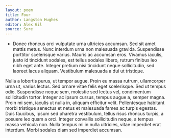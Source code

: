 ```yaml
---
layout: poem
title: Four
author: Langston Hughes
editor: Alex Gil
source: Sure
---
```


-  Donec rhoncus orci vulputate urna ultricies accumsan. Sed sit amet mattis metus. Nunc interdum urna non malesuada gravida. Suspendisse porttitor scelerisque varius. Mauris ac accumsan eros. Vivamus iaculis, justo id tincidunt sodales, est tellus sodales libero, rutrum finibus leo nibh eget ante. Integer pretium nisi tincidunt neque sollicitudin, sed laoreet lacus aliquam. Vestibulum malesuada a dui ut tristique.

Nulla a lobortis purus, ut tempor augue. Proin eu massa rutrum, ullamcorper urna ut, varius lectus. Sed ornare vitae felis eget scelerisque. Sed ut tempus odio. Suspendisse neque sem, molestie sed lectus vel, condimentum sollicitudin tortor. Integer ac ipsum cursus, tempus augue a, semper magna. Proin mi sem, iaculis ut nulla in, aliquam efficitur velit. Pellentesque habitant morbi tristique senectus et netus et malesuada fames ac turpis egestas. Duis faucibus, ipsum sed pharetra vestibulum, tellus risus rhoncus turpis, a posuere leo quam a orci. Integer convallis sollicitudin neque, a tempus massa vehicula non. Nulla tempus mi in nulla ultricies, vitae imperdiet erat interdum. Morbi sodales diam sed imperdiet accumsan. 